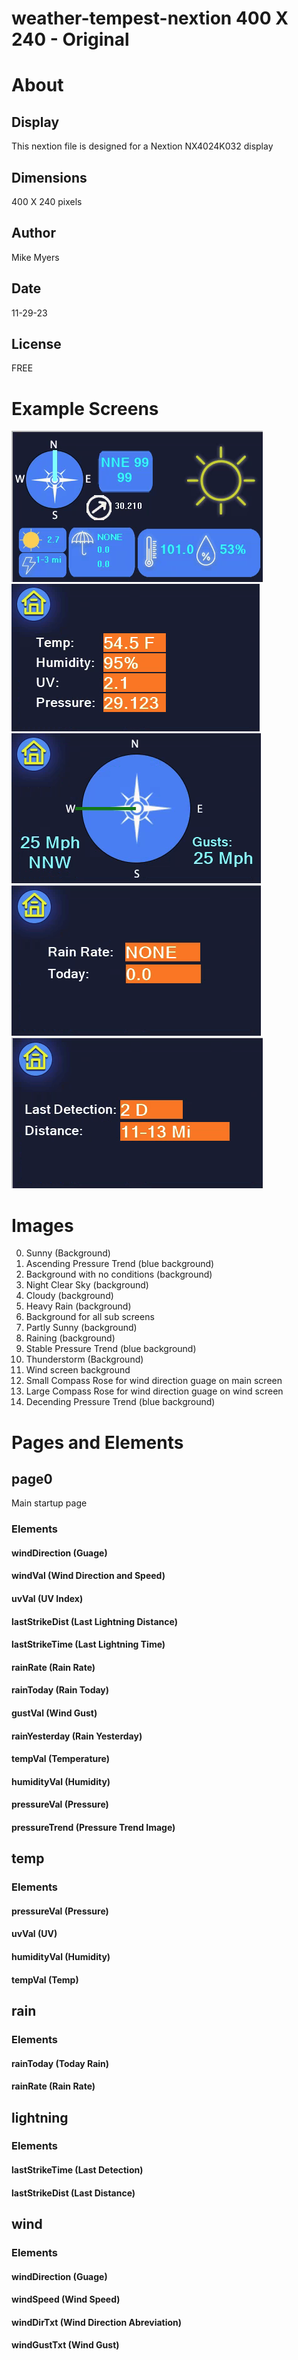 # weather-tempest-nextion 400 X 240 - Original

# About

## Display

This nextion file is designed for a Nextion NX4024K032 display

## Dimensions
400 X 240 pixels

## Author
Mike Myers

## Date
11-29-23

## License
FREE

# Example Screens

![Startup Screen](examples/main-example.png)
![Temperature Screen](examples/temp-example.png)
![Wind Screen](examples/wind-example.png)
![Rain Screen](examples/rain-example.png)
![Lightning Screen](examples/lightning-example.png)


# Images

0. Sunny (Background)
1. Ascending Pressure Trend (blue background)
2. Background with no conditions (background)
3. Night Clear Sky (background)
4. Cloudy (background)
5. Heavy Rain (background)
6. Background for all sub screens
7. Partly Sunny (background)
8. Raining (background)
9. Stable Pressure Trend (blue background)
10. Thunderstorm (Background)
11. Wind screen background
12. Small Compass Rose for wind direction guage on main screen
13. Large Compass Rose for wind direction guage on wind screen
14. Decending Pressure Trend (blue background)

# Pages and Elements

## page0
Main startup page

### Elements

#### windDirection (Guage)
#### windVal (Wind Direction and Speed)
#### uvVal (UV Index)
#### lastStrikeDist (Last Lightning Distance)
#### lastStrikeTime (Last Lightning Time)
#### rainRate (Rain Rate)
#### rainToday (Rain Today)
#### gustVal (Wind Gust)
#### rainYesterday (Rain Yesterday)
#### tempVal (Temperature)
#### humidityVal (Humidity)
#### pressureVal (Pressure)
#### pressureTrend (Pressure Trend Image)

## temp

### Elements

#### pressureVal (Pressure)
#### uvVal (UV)
#### humidityVal (Humidity)
#### tempVal (Temp)

## rain

### Elements

#### rainToday (Today Rain)
#### rainRate (Rain Rate)

## lightning

### Elements

#### lastStrikeTime (Last Detection)
#### lastStrikeDist (Last Distance)


## wind

### Elements

#### windDirection (Guage)
#### windSpeed (Wind Speed)
#### windDirTxt (Wind Direction Abreviation)
#### windGustTxt (Wind Gust)
